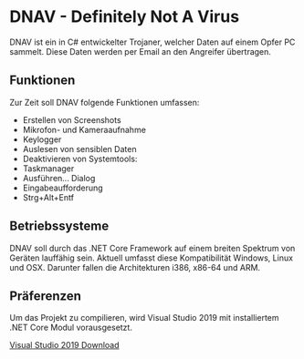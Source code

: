 # DNAV - Definitely Not A Virus
DNAV ist ein in C# entwickelter Trojaner, welcher Daten auf einem Opfer PC sammelt. Diese Daten werden per Email an den Angreifer übertragen.

## Funktionen
Zur Zeit soll DNAV folgende Funktionen umfassen:
- Erstellen von Screenshots
- Mikrofon- und Kameraaufnahme
- Keylogger
- Auslesen von sensiblen Daten
- Deaktivieren von Systemtools:
 - Taskmanager
 - Ausführen... Dialog
 - Eingabeaufforderung
 - Strg+Alt+Entf

## Betriebssysteme
DNAV soll durch das .NET Core Framework auf einem breiten Spektrum von Geräten lauffähig sein. Aktuell umfasst diese Kompatibilität Windows, Linux und OSX. Darunter fallen die Architekturen i386, x86-64 und ARM.

## Präferenzen
Um das Projekt zu compilieren, wird Visual Studio 2019 mit installiertem .NET Core Modul vorausgesetzt.

[Visual Studio 2019 Download](https://visualstudio.microsoft.com/de/vs/)